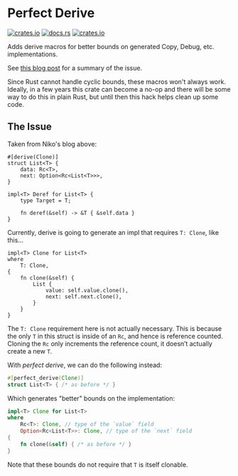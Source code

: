 # Perfect Derive
[![crates.io](https://img.shields.io/crates/v/perfect-derive.svg)](https://crates.io/crates/perfect-derive)
[![docs.rs](https://img.shields.io/docsrs/perfect-derive)](https://docs.rs/perfect-derive/latest/perfect_derive/)
[![crates.io](https://img.shields.io/crates/l/perfect-derive.svg)](https://github.com/LucentFlux/perfect-derive/blob/main/LICENSE)

Adds derive macros for better bounds on generated Copy, Debug, etc. implementations.

See [this blog post](https://smallcultfollowing.com/babysteps//blog/2022/04/12/implied-bounds-and-perfect-derive/) for a summary of the issue.

Since Rust cannot handle cyclic bounds, these macros won't always work. Ideally, in a few years this crate can become a no-op and there will be some way to do this in plain Rust, but until then this hack helps clean up some code.

## The Issue

Taken from Niko's blog above:

```
#[derive(Clone)]
struct List<T> {
    data: Rc<T>,
    next: Option<Rc<List<T>>>,
}

impl<T> Deref for List<T> {
    type Target = T;

    fn deref(&self) -> &T { &self.data }
}
```

Currently, derive is going to generate an impl that requires `T: Clone`, like this…

```
impl<T> Clone for List<T> 
where
    T: Clone,
{
    fn clone(&self) {
        List {
            value: self.value.clone(),
            next: self.next.clone(),
        }
    }
}
```

The `T: Clone` requirement here is not actually necessary. This is because the only `T` in this struct is inside of an `Rc`, and hence is reference counted. Cloning the `Rc` only increments the reference count, it doesn’t actually create a new `T`.

With *perfect derive*, we can do the following instead:

```rust
#[perfect_derive(Clone)]
struct List<T> { /* as before */ }
```

Which generates "better" bounds on the implementation:

```rust
impl<T> Clone for List<T> 
where
    Rc<T>: Clone, // type of the `value` field
    Option<Rc<List<T>>: Clone, // type of the `next` field
{
    fn clone(&self) { /* as before */ }
}
```

Note that these bounds do not require that `T` is itself clonable.
